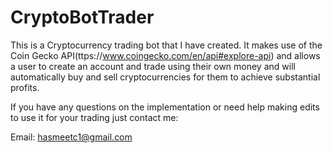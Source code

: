 # CryptoBotTrader
This is a Cryptocurrency trading bot that I have created. It makes use of the Coin Gecko API(ttps://www.coingecko.com/en/api#explore-api) and allows a user to create an account and trade using their own money and will automatically buy and sell cryptocurrencies for them to achieve substantial profits. 

If you have any questions on the implementation or need help making edits to use it for your trading just contact me:

Email: hasmeetc1@gmail.com
